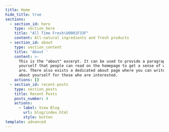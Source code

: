 ```yaml
---
title: Home
hide_title: true
sections:
  - section_id: hero
    type: section_hero
    title: "All Time Fresh\U0001F33F"
    content: All-natural ingredients and fresh products
  - section_id: about
    type: section_content
    title: 'About '
    content: >-
      This is the "about" excerpt. It can be used to provide a paragraph about
      yourself that people can read on the homepage to get a sense of who you
      are. There also exists a dedicated about page where you can write more
      about yourself for those who are interested.
    actions: []
  - section_id: recent-posts
    type: section_posts
    title: Recent Posts
    posts_number: 4
    actions:
      - label: View Blog
        url: blog/index.html
        style: button
template: advanced
---
```

